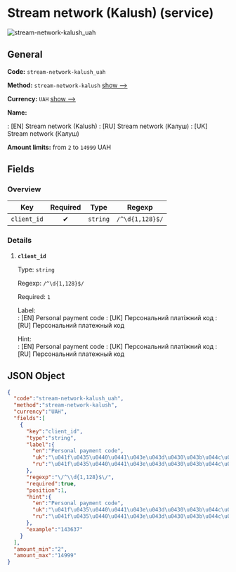 
# Stream network (Kalush) (service) 
![stream-network-kalush_uah](https://static.openfintech.io/payout_methods/stream-network-kalush_uah/logo.svg?w=400&c=v0.59.26#w24)  

## General 
 
**Code:** `stream-network-kalush_uah` 
 
**Method:** `stream-network-kalush` [show -->](/payout-methods/stream-network-kalush/) 
 
**Currency:** `UAH` [show -->](/currencies/UAH/) 
 
**Name:** 
 
:	[EN] Stream network (Kalush) 
:	[RU] Stream network (Калуш) 
:	[UK] Stream network (Калуш) 
 
**Amount limits:** from `2` to `14999` UAH 

## Fields 

### Overview 

|Key|Required|Type|Regexp| 
|:---:|:---:|:---:|:---:| 
|`client_id`|✔|`string`|`/^\d{1,128}$/`| 
 

### Details 
 
1. **`client_id`** 
 
	Type: `string` 
 
	Regexp: `/^\d{1,128}$/` 
 
	Required: `1` 
 
	Label:  
	: [EN] Personal payment code 
	: [UK] Персональний платіжний код 
	: [RU] Персональний платежный код 
 
	Hint:  
	: [EN] Personal payment code 
	: [UK] Персональний платіжний код 
	: [RU] Персональний платежный код 
 

## JSON Object 

```json
{
  "code":"stream-network-kalush_uah",
  "method":"stream-network-kalush",
  "currency":"UAH",
  "fields":[
    {
      "key":"client_id",
      "type":"string",
      "label":{
        "en":"Personal payment code",
        "uk":"\u041f\u0435\u0440\u0441\u043e\u043d\u0430\u043b\u044c\u043d\u0438\u0439 \u043f\u043b\u0430\u0442\u0456\u0436\u043d\u0438\u0439 \u043a\u043e\u0434",
        "ru":"\u041f\u0435\u0440\u0441\u043e\u043d\u0430\u043b\u044c\u043d\u0438\u0439 \u043f\u043b\u0430\u0442\u0435\u0436\u043d\u044b\u0439 \u043a\u043e\u0434"
      },
      "regexp":"\/^\\d{1,128}$\/",
      "required":true,
      "position":1,
      "hint":{
        "en":"Personal payment code",
        "uk":"\u041f\u0435\u0440\u0441\u043e\u043d\u0430\u043b\u044c\u043d\u0438\u0439 \u043f\u043b\u0430\u0442\u0456\u0436\u043d\u0438\u0439 \u043a\u043e\u0434",
        "ru":"\u041f\u0435\u0440\u0441\u043e\u043d\u0430\u043b\u044c\u043d\u0438\u0439 \u043f\u043b\u0430\u0442\u0435\u0436\u043d\u044b\u0439 \u043a\u043e\u0434"
      },
      "example":"143637"
    }
  ],
  "amount_min":"2",
  "amount_max":"14999"
}
```  
